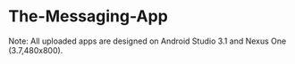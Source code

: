 # The-Messaging-App
Note: All uploaded apps are designed on Android Studio 3.1 and Nexus One (3.7,480x800).

